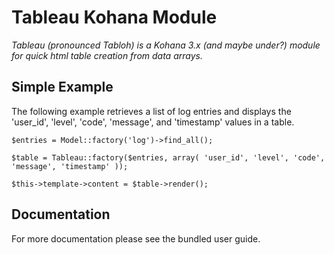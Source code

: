 Tableau Kohana Module
=====================

*Tableau (pronounced Tabloh) is a Kohana 3.x (and maybe under?) module for quick html table creation from data arrays.*


Simple Example
--------------

The following example retrieves a list of log entries and displays the 'user_id', 'level', 'code', 'message', and 'timestamp'
values in a table.

	$entries = Model::factory('log')->find_all();

	$table = Tableau::factory($entries, array( 'user_id', 'level', 'code', 'message', 'timestamp' ));

	$this->template->content = $table->render();


Documentation
-------------

For more documentation please see the bundled user guide.

